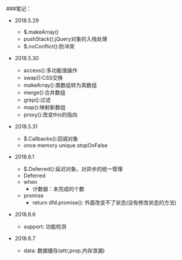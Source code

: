 ###笔记：
- 2018.5.29
    * $.makeArray()
    * pushStack():jQuery对象的入栈处理
    * $.noConflict():防冲突
- 2018.5.30
    * access():多功能值操作
    * swap():CSS交换
    * makeArray():类数组转为真数组
    * merge():合并数组
    * grep():过滤
    * map():映射新数组
    * proxy():改变this的指向
- 2018.5.31
    * $.Callbacks():回调对象
    * once memory unique stopOnFalse
- 2018.6.1
    * $.Deferred():延迟对象，对异步的统一管理
    * Deferred
    * when
        * 计数器：未完成的个数
    * promise
        * return dfd.promise(): 外面改变不了状态(没有修改状态的方法)
- 2018.6.6
    * support: 功能检测
   
- 2018.6.7
    * data: 数据缓存(attr,prop,内存泄漏)
    
    
            
        
        